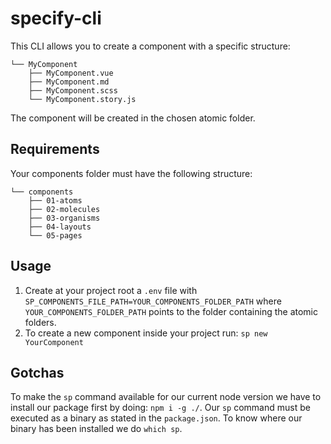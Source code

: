 # specify-cli

This CLI allows you to create a component with a specific structure:

```
└── MyComponent
    ├── MyComponent.vue
    ├── MyComponent.md
    ├── MyComponent.scss
    └── MyComponent.story.js
```

The component will be created in the chosen atomic folder.

## Requirements

Your components folder must have the following structure:

```
└── components
    ├── 01-atoms
    ├── 02-molecules
    ├── 03-organisms
    ├── 04-layouts
    └── 05-pages
```

## Usage

1. Create at your project root a `.env` file with `SP_COMPONENTS_FILE_PATH=YOUR_COMPONENTS_FOLDER_PATH` where `YOUR_COMPONENTS_FOLDER_PATH` points to the folder containing the atomic folders.
2. To create a new component inside your project run: `sp new YourComponent`

## Gotchas
To make the `sp` command available for our current node version we have to install our package first by doing: `npm i -g ./`.
Our `sp` command must be executed as a binary as stated in the `package.json`.
To know where our binary has been installed we do `which sp`.

